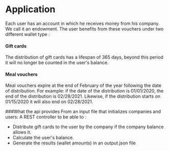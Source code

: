 # Application
Each user has an account in which he receives money from his company. We call it an endowment.
The user benefits from these vouchers under two different wallet type :
#### Gift cards

The distribution of gift cards has a lifespan of 365 days, beyond this period it will no longer be counted in the user's balance.
#### Meal vouchers

Meal vouchers expire at the end of February of the year following the date of distribution.
For example: if the date of the distribution is 01/01/2020, the end of the distribution is 02/28/2021.
Likewise, if the distribution starts on 01/15/2020 it will also end on 02/28/2021.

###What the api provides
From an input file that initializes companies and users:
A REST controller to be able to : 
* Distribute gift cards to the user by the company if the company balance allows it.
* Calculate the user's balance.
* Generate the results (wallet amounts) in an output.json file